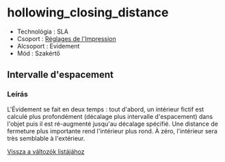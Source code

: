 # hollowing\_closing\_distance

* Technológia : SLA
* Csoport : [Réglages de l'Impression](../sla_printer/sla_parameters.md)
* Alcsoport : Evidement
* Mód : Szakértő

## Intervalle d'espacement

### Leírás

L'Évidement se fait en deux temps : tout d'abord, un intérieur fictif est calculé plus profondément \(décalage plus intervalle d'espacement\) dans l'objet puis il est ré-augmenté jusqu'au décalage spécifié. Une distance de fermeture plus importante rend l'intérieur plus rond. À zéro, l'intérieur sera très semblable à l'extérieur.

[Vissza a változók listájához](variable_list.md)

